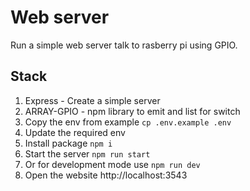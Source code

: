 # Web server
Run a simple web server talk to rasberry pi using GPIO.

## Stack
1. Express - Create a simple server
1. ARRAY-GPIO - npm library to emit and list for switch
1. Copy the env from example `cp .env.example .env`
1. Update the required env
1. Install package `npm i`
1. Start the server `npm run start`
1. Or for development mode use `npm run dev`
1. Open the website http://localhost:3543
